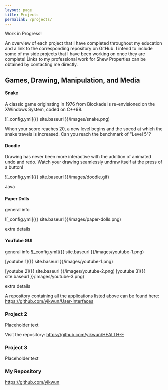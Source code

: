 ```yaml
---
layout: page
title: Projects
permalink: /projects/
---
```


Work in Progress!

An overview of each project that I have completed throughout my education and a link to the corresponding repository on GitHub. I intend to include some of my side projects that I have been working on once they are complete! Links to my professional work for Shew Properties can be obtained by contacting me directly.

## Games, Drawing, Manipulation, and Media
#### Snake

A classic game originating in 1976 from Blockade is re-envisioned on the XWindows System, coded on C++98. 

![_config.yml]({{ site.baseurl }}/images/snake.png)


When your score reaches 20, a new level begins and the speed at which the snake travels is increased. Can you reach the benchmark of "Level 5"?

#### Doodle

Drawing has never been more interactive with the addition of animated undo and redo. Watch your drawing seamlessly undraw itself at the press of a button!

![_config.yml]({{ site.baseurl }}/images/doodle.gif)


Java 

#### Paper Dolls

general info

![_config.yml]({{ site.baseurl }}/images/paper-dolls.png)


extra details

#### YouTube GUI

general info
![_config.yml]({{ site.baseurl }}/images/youtube-1.png)


[youtube 1]({{ site.baseurl }}/images/youtube-1.png)

[youtube 2]({{ site.baseurl }}/images/youtube-2.png)
[youtube 3]({{ site.baseurl }}/images/youtube-3.png)

extra details

A repository containing all the applications listed above can be found here: 
<https://github.com/yikwun/User-Interfaces>

### Project 2

Placeholder text


Visit the repository: <https://github.com/yikwun/HEALTH-E>

### Project 3

Placeholder text

### My Repository

<https://github.com/yikwun>
